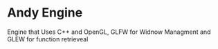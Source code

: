 # Andy Engine
 Engine that Uses C++ and OpenGL, GLFW for Widnow Managment and GLEW for function retrieveal
